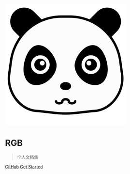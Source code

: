 ![logo](_media/icon.svg)

# RGB

> 个人文档集

[GitHub](https://github.com/iiRGB)
[Get Started](#quick-start)